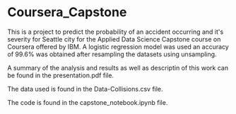 # Coursera_Capstone
This is a project to predict the probability of an accident occurring and it's severity for Seattle city for the Applied Data Science Capstone course on Coursera offered by IBM. A logistic regression model was used an accuracy of 99.6% was obtained after resampling the datasets using unsampling.

A summary of the analysis and results as well as descriptin of this work can be found in the presentation.pdf file.

The data used is found in the Data-Collisions.csv file.

The code is found in the capstone_notebook.ipynb file.
